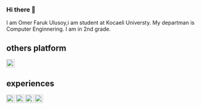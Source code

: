 ### Hi there 👋
I am Omer Faruk Ulusoy,i am student at Kocaeli Universty. My departman is Computer Enginnering.
I am in 2nd grade.
## others platform
[<img width=22 src="https://unpkg.com/simple-icons@v6/icons/linkedin.svg" />][linkedin]

[linkedin]:https://www.linkedin.com/in/%C3%B6mer-faruk-ulusoy-540321228/

## experiences
<img width=22 src="https://unpkg.com/simple-icons@v6/icons/c.svg" align="left" />
<img width=22 src="https://unpkg.com/simple-icons@v6/icons/java.svg" align="left" />
<img width=22 src="https://unpkg.com/simple-icons@v6/icons/html5.svg" align="left"/>
<img width=22 src="https://unpkg.com/simple-icons@v6/icons/css3.svg" align="left"/>


<!--
**omerulusoy41/omerulusoy41** is a ✨ _special_ ✨ repository because its `README.md` (this file) appears on your GitHub profile.

Here are some ideas to get you started:

- 🔭 I’m currently working on ...
- 🌱 I’m currently learning ...
- 👯 I’m looking to collaborate on ...
- 🤔 I’m looking for help with ...
- 💬 Ask me about ...
- 📫 How to reach me: ...
- 😄 Pronouns: ...
- ⚡ Fun fact: ...
-->
